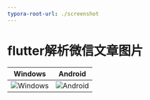 ```yaml
---
typora-root-url: ./screenshot
---
```


# flutter解析微信文章图片

| Windows                  | Android                  |
| ------------------------ | ------------------------ |
| ![Windows](/Windows.jpg) | ![Android](/Android.jpg) |

